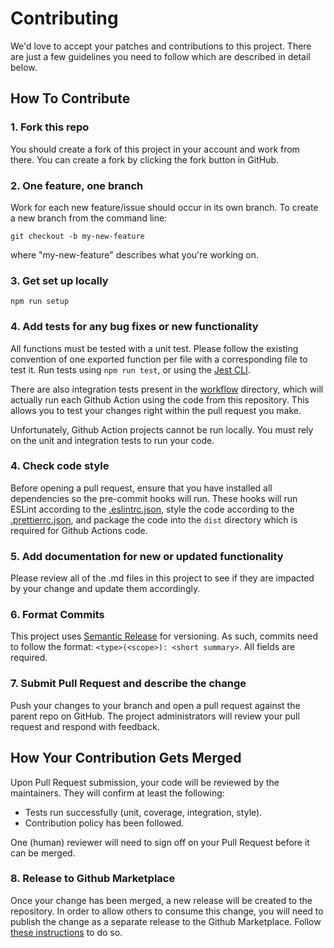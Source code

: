 # Contributing

We'd love to accept your patches and contributions to this project. There are just a few guidelines you need to follow which are described in detail below.

## How To Contribute

### 1. Fork this repo

You should create a fork of this project in your account and work from there. You can create a fork by clicking the fork button in GitHub.

### 2. One feature, one branch

Work for each new feature/issue should occur in its own branch. To create a new branch from the command line:

```shell
git checkout -b my-new-feature
```

where "my-new-feature" describes what you're working on.

### 3. Get set up locally
```shell
npm run setup
```

### 4. Add tests for any bug fixes or new functionality

All functions must be tested with a unit test. Please follow the existing convention of one exported function per file with a corresponding file to test it. Run tests using `npm run test`, or using the [Jest CLI](https://jestjs.io/docs/cli).

There are also integration tests present in the [workflow](./.github/workflows) directory, which will actually run each Github Action using the code from this repository. This allows you to test your changes right within the pull request you make.

Unfortunately, Github Action projects cannot be run locally. You must rely on the unit and integration tests to run your code.

### 4. Check code style

Before opening a pull request, ensure that you have installed all dependencies so the pre-commit hooks will run.
These hooks will run ESLint according to the [.eslintrc.json](./.eslintrc.json),
style the code according to the [.prettierrc.json](./.prettierrc.json), and package the code into the `dist` directory which is required for Github Actions code.

### 5. Add documentation for new or updated functionality

Please review all of the .md files in this project to see if they are impacted by your change and update them accordingly.

### 6. Format Commits

This project uses [Semantic Release](https://github.com/semantic-release/semantic-release) for versioning. As such, commits need to follow the format: `<type>(<scope>): <short summary>`. All fields are required.

### 7. Submit Pull Request and describe the change

Push your changes to your branch and open a pull request against the parent repo on GitHub. The project administrators will review your pull request and respond with feedback.

## How Your Contribution Gets Merged

Upon Pull Request submission, your code will be reviewed by the maintainers. They will confirm at least the following:

- Tests run successfully (unit, coverage, integration, style).
- Contribution policy has been followed.

One (human) reviewer will need to sign off on your Pull Request before it can be merged.

### 8. Release to Github Marketplace

Once your change has been merged, a new release will be created to the repository. In order to allow others to consume this change, you will need to publish the change as a separate release to the Github Marketplace. Follow [these instructions](https://docs.github.com/en/actions/creating-actions/publishing-actions-in-github-marketplace) to do so.
